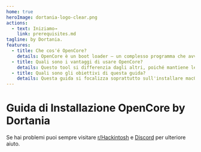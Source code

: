 ```yaml
---
home: true
heroImage: dortania-logo-clear.png
actions:
  - text: Iniziamo→
    link: prerequisites.md
tagline: by Dortania.
features:
  - title: Che cos'é OpenCore?
    details: OpenCore è un boot loader – un complesso programma che avvia sistemi operativi – specificamente creato per avviare macOS su un pc non Apple, tramite una serie di hack del SMBIOS, delle tabelle ACPI e dei kext.
  - title: Quali sono i vantaggi di usare OpenCore?
    details: Questo tool si differenzia dagli altri, poiché mantiene le priorità sulla sicurezza e sulla qualità, permettendoci di usare molte funzionalità esistenti nei Mac reali, come il SIP e il FileVault.
  - title: Quali sono gli obiettivi di questa guida?
    details: Questa guida si focalizza soprattutto sull'installare macOS su un PC con architettura x86-64 e allo stesso tempo insegnare come funzionano le hack
---
```


# Guida di Installazione OpenCore by Dortania

Se hai problemi puoi sempre visitare [r/Hackintosh](https://www.reddit.com/r/hackintosh/) e [Discord](https://discord.gg/u8V7N5C) per ulteriore aiuto.
